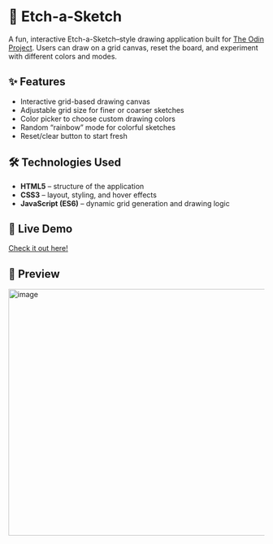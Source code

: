 # 🎨 Etch-a-Sketch  

A fun, interactive Etch-a-Sketch–style drawing application built for [The Odin Project](https://www.theodinproject.com/). Users can draw on a grid canvas, reset the board, and experiment with different colors and modes.  

## ✨ Features  
- Interactive grid-based drawing canvas  
- Adjustable grid size for finer or coarser sketches  
- Color picker to choose custom drawing colors  
- Random “rainbow” mode for colorful sketches  
- Reset/clear button to start fresh  

## 🛠️ Technologies Used  
- **HTML5** – structure of the application  
- **CSS3** – layout, styling, and hover effects  
- **JavaScript (ES6)** – dynamic grid generation and drawing logic  

## 🚀 Live Demo  
[Check it out here!](https://joel-cornfield.github.io/etch-a-sketch/)  

## 📸 Preview  
<img width="949" height="486" alt="image" src="https://github.com/user-attachments/assets/fed27028-a12c-4eb0-9c22-b62f0499e881" />

